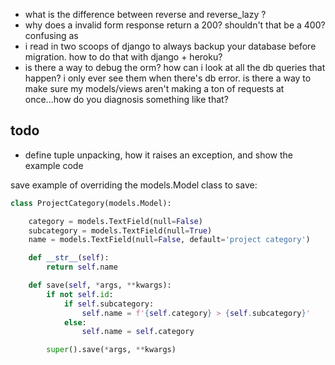 - what is the difference between reverse and reverse_lazy ?
- why does a invalid form response return a 200? shouldn't that be a 400? confusing as
- i read in two scoops of django to always backup your database before migration. how to do that with django + heroku?
- is there a way to debug the orm? how can i look at all the db queries that happen? i only ever see them when there's db error. is there a way to make sure my models/views aren't making a ton of requests at once...how do you diagnosis something like that?


## todo
- define tuple unpacking, how it raises an exception, and show the example code

save example of overriding the models.Model class to save:
```python
class ProjectCategory(models.Model):

    category = models.TextField(null=False)
    subcategory = models.TextField(null=True)
    name = models.TextField(null=False, default='project category')

    def __str__(self):
        return self.name

    def save(self, *args, **kwargs):
        if not self.id:
            if self.subcategory:
                self.name = f'{self.category} > {self.subcategory}'
            else:
                self.name = self.category

        super().save(*args, **kwargs)
 ```
